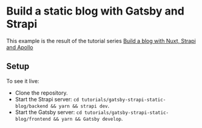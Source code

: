 # Build a static blog with Gatsby and Strapi

This example is the result of the tutorial series [Build a blog with Nuxt, Strapi and Apollo
](https://strapi.io/blog/build-a-static-blog-with-gatsby-and-strapi)

## Setup

To see it live:

- Clone the repository.
- Start the Strapi server: `cd tutorials/gatsby-strapi-static-blog/backend && yarn && strapi dev`.
- Start the Gatsby server: `cd tutorials/gatsby-strapi-static-blog/frontend && yarn && Gatsby develop`.
